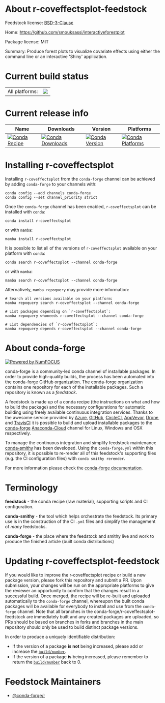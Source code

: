 About r-coveffectsplot-feedstock
================================

Feedstock license: [BSD-3-Clause](https://github.com/conda-forge/r-coveffectsplot-feedstock/blob/main/LICENSE.txt)

Home: https://github.com/smouksassi/interactiveforestplot

Package license: MIT

Summary: Produce forest plots to visualize covariate effects using either the command line or an interactive 'Shiny' application.

Current build status
====================


<table><tr><td>All platforms:</td>
    <td>
      <a href="https://dev.azure.com/conda-forge/feedstock-builds/_build/latest?definitionId=10281&branchName=main">
        <img src="https://dev.azure.com/conda-forge/feedstock-builds/_apis/build/status/r-coveffectsplot-feedstock?branchName=main">
      </a>
    </td>
  </tr>
</table>

Current release info
====================

| Name | Downloads | Version | Platforms |
| --- | --- | --- | --- |
| [![Conda Recipe](https://img.shields.io/badge/recipe-r--coveffectsplot-green.svg)](https://anaconda.org/conda-forge/r-coveffectsplot) | [![Conda Downloads](https://img.shields.io/conda/dn/conda-forge/r-coveffectsplot.svg)](https://anaconda.org/conda-forge/r-coveffectsplot) | [![Conda Version](https://img.shields.io/conda/vn/conda-forge/r-coveffectsplot.svg)](https://anaconda.org/conda-forge/r-coveffectsplot) | [![Conda Platforms](https://img.shields.io/conda/pn/conda-forge/r-coveffectsplot.svg)](https://anaconda.org/conda-forge/r-coveffectsplot) |

Installing r-coveffectsplot
===========================

Installing `r-coveffectsplot` from the `conda-forge` channel can be achieved by adding `conda-forge` to your channels with:

```
conda config --add channels conda-forge
conda config --set channel_priority strict
```

Once the `conda-forge` channel has been enabled, `r-coveffectsplot` can be installed with `conda`:

```
conda install r-coveffectsplot
```

or with `mamba`:

```
mamba install r-coveffectsplot
```

It is possible to list all of the versions of `r-coveffectsplot` available on your platform with `conda`:

```
conda search r-coveffectsplot --channel conda-forge
```

or with `mamba`:

```
mamba search r-coveffectsplot --channel conda-forge
```

Alternatively, `mamba repoquery` may provide more information:

```
# Search all versions available on your platform:
mamba repoquery search r-coveffectsplot --channel conda-forge

# List packages depending on `r-coveffectsplot`:
mamba repoquery whoneeds r-coveffectsplot --channel conda-forge

# List dependencies of `r-coveffectsplot`:
mamba repoquery depends r-coveffectsplot --channel conda-forge
```


About conda-forge
=================

[![Powered by
NumFOCUS](https://img.shields.io/badge/powered%20by-NumFOCUS-orange.svg?style=flat&colorA=E1523D&colorB=007D8A)](https://numfocus.org)

conda-forge is a community-led conda channel of installable packages.
In order to provide high-quality builds, the process has been automated into the
conda-forge GitHub organization. The conda-forge organization contains one repository
for each of the installable packages. Such a repository is known as a *feedstock*.

A feedstock is made up of a conda recipe (the instructions on what and how to build
the package) and the necessary configurations for automatic building using freely
available continuous integration services. Thanks to the awesome service provided by
[Azure](https://azure.microsoft.com/en-us/services/devops/), [GitHub](https://github.com/),
[CircleCI](https://circleci.com/), [AppVeyor](https://www.appveyor.com/),
[Drone](https://cloud.drone.io/welcome), and [TravisCI](https://travis-ci.com/)
it is possible to build and upload installable packages to the
[conda-forge](https://anaconda.org/conda-forge) [Anaconda-Cloud](https://anaconda.org/)
channel for Linux, Windows and OSX respectively.

To manage the continuous integration and simplify feedstock maintenance
[conda-smithy](https://github.com/conda-forge/conda-smithy) has been developed.
Using the ``conda-forge.yml`` within this repository, it is possible to re-render all of
this feedstock's supporting files (e.g. the CI configuration files) with ``conda smithy rerender``.

For more information please check the [conda-forge documentation](https://conda-forge.org/docs/).

Terminology
===========

**feedstock** - the conda recipe (raw material), supporting scripts and CI configuration.

**conda-smithy** - the tool which helps orchestrate the feedstock.
                   Its primary use is in the construction of the CI ``.yml`` files
                   and simplify the management of *many* feedstocks.

**conda-forge** - the place where the feedstock and smithy live and work to
                  produce the finished article (built conda distributions)


Updating r-coveffectsplot-feedstock
===================================

If you would like to improve the r-coveffectsplot recipe or build a new
package version, please fork this repository and submit a PR. Upon submission,
your changes will be run on the appropriate platforms to give the reviewer an
opportunity to confirm that the changes result in a successful build. Once
merged, the recipe will be re-built and uploaded automatically to the
`conda-forge` channel, whereupon the built conda packages will be available for
everybody to install and use from the `conda-forge` channel.
Note that all branches in the conda-forge/r-coveffectsplot-feedstock are
immediately built and any created packages are uploaded, so PRs should be based
on branches in forks and branches in the main repository should only be used to
build distinct package versions.

In order to produce a uniquely identifiable distribution:
 * If the version of a package **is not** being increased, please add or increase
   the [``build/number``](https://docs.conda.io/projects/conda-build/en/latest/resources/define-metadata.html#build-number-and-string).
 * If the version of a package **is** being increased, please remember to return
   the [``build/number``](https://docs.conda.io/projects/conda-build/en/latest/resources/define-metadata.html#build-number-and-string)
   back to 0.

Feedstock Maintainers
=====================

* [@conda-forge/r](https://github.com/conda-forge/r/)

